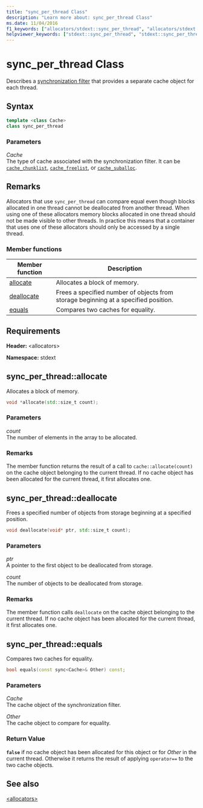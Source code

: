```yaml
---
title: "sync_per_thread Class"
description: "Learn more about: sync_per_thread Class"
ms.date: 11/04/2016
f1_keywords: ["allocators/stdext::sync_per_thread", "allocators/stdext::sync_per_thread::allocate", "allocators/stdext::sync_per_thread::deallocate", "allocators/stdext::sync_per_thread::equals"]
helpviewer_keywords: ["stdext::sync_per_thread", "stdext::sync_per_thread [C++], allocate", "stdext::sync_per_thread [C++], deallocate", "stdext::sync_per_thread [C++], equals"]
---
```

# sync_per_thread Class

Describes a [synchronization filter](../standard-library/allocators-header.md) that provides a separate cache object for each thread.

## Syntax

```cpp
template <class Cache>
class sync_per_thread
```

### Parameters

*Cache*\
The type of cache associated with the synchronization filter. It can be [`cache_chunklist`](../standard-library/cache-chunklist-class.md), [`cache_freelist`](../standard-library/cache-freelist-class.md), or [`cache_suballoc`](../standard-library/cache-suballoc-class.md).

## Remarks

Allocators that use `sync_per_thread` can compare equal even though blocks allocated in one thread cannot be deallocated from another thread. When using one of these allocators memory blocks allocated in one thread should not be made visible to other threads. In practice this means that a container that uses one of these allocators should only be accessed by a single thread.

### Member functions

|Member function|Description|
|-|-|
|[allocate](#allocate)|Allocates a block of memory.|
|[deallocate](#deallocate)|Frees a specified number of objects from storage beginning at a specified position.|
|[equals](#equals)|Compares two caches for equality.|

## Requirements

**Header:** \<allocators>

**Namespace:** stdext

## <a name="allocate"></a> sync_per_thread::allocate

Allocates a block of memory.

```cpp
void *allocate(std::size_t count);
```

### Parameters

*count*\
The number of elements in the array to be allocated.

### Remarks

The member function returns the result of a call to `cache::allocate(count)` on the cache object belonging to the current thread. If no cache object has been allocated for the current thread, it first allocates one.

## <a name="deallocate"></a> sync_per_thread::deallocate

Frees a specified number of objects from storage beginning at a specified position.

```cpp
void deallocate(void* ptr, std::size_t count);
```

### Parameters

*ptr*\
A pointer to the first object to be deallocated from storage.

*count*\
The number of objects to be deallocated from storage.

### Remarks

The member function calls `deallocate` on the cache object belonging to the current thread. If no cache object has been allocated for the current thread, it first allocates one.

## <a name="equals"></a> sync_per_thread::equals

Compares two caches for equality.

```cpp
bool equals(const sync<Cache>& Other) const;
```

### Parameters

*Cache*\
The cache object of the synchronization filter.

*Other*\
The cache object to compare for equality.

### Return Value

**`false`** if no cache object has been allocated for this object or for *Other* in the current thread. Otherwise it returns the result of applying `operator==` to the two cache objects.

## See also

[\<allocators>](../standard-library/allocators-header.md)
